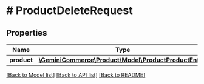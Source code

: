 # # ProductDeleteRequest


## Properties


Name | Type | Description | Notes
------------ | ------------- | ------------- | -------------
**product**| [**\GeminiCommerce\Product\Model\ProductProductEntity**](ProductProductEntity.md) |   | [optional]


[[Back to Model list]](../../README.md#models) [[Back to API list]](../../README.md#endpoints) [[Back to README]](../../README.md)